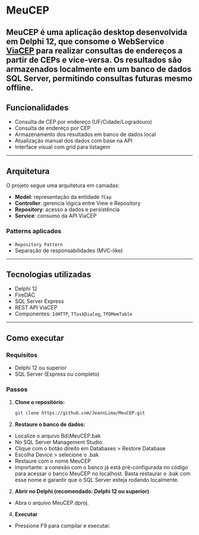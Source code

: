 # MeuCEP

**MeuCEP** é uma aplicação desktop desenvolvida em **Delphi 12**, que consome o WebService [ViaCEP](https://viacep.com.br/) para realizar consultas de endereços a partir de CEPs e vice-versa. Os resultados são armazenados localmente em um banco de dados **SQL Server**, permitindo consultas futuras mesmo offline.
---

## Funcionalidades

- Consulta de CEP por endereço (UF/Cidade/Logradouro)
- Consulta de endereço por CEP
- Armazenamento dos resultados em banco de dados local
- Atualização manual dos dados com base na API
- Interface visual com grid para listagem

---

## Arquitetura

O projeto segue uma arquitetura em camadas:

- **Model**: representação da entidade `TCep`
- **Controller**: gerencia lógica entre View e Repository
- **Repository**: acesso a dados e persistência
- **Service**: consumo da API ViaCEP

### Patterns aplicados

- `Repository Pattern`
- Separação de responsabilidades (MVC-like)

---

## Tecnologias utilizadas

- Delphi 12
- FireDAC
- SQL Server Express
- REST API ViaCEP
- Componentes: `IdHTTP`, `TTaskDialog`, `TFDMemTable`

---

## Como executar

### Requisitos

- Delphi 12 ou superior
- SQL Server (Express ou completo)

### Passos

1. **Clone o repositório:**  
   ```bash
   git clone https://github.com/JeannLima/MeuCEP.git

2. **Restaure o banco de dados:**
 - Localize o arquivo Bd\MeuCEP.bak
 - No SQL Server Management Studio:
 - Clique com o botão direito em Databases > Restore Database
 - Escolha Device > selecione o .bak
 - Restaure com o nome MeuCEP
 - Importante: a conexão com o banco já está pré-configurada no código para acessar o banco MeuCEP no localhost. Basta restaurar o .bak com esse nome e garantir que o SQL Server esteja rodando localmente.

2. **Abrir no Delphi (recomendado: Delphi 12 ou superior)**
 - Abra o arquivo MeuCEP.dproj.

4. **Executar**
 - Pressione F9 para compilar e executar.
